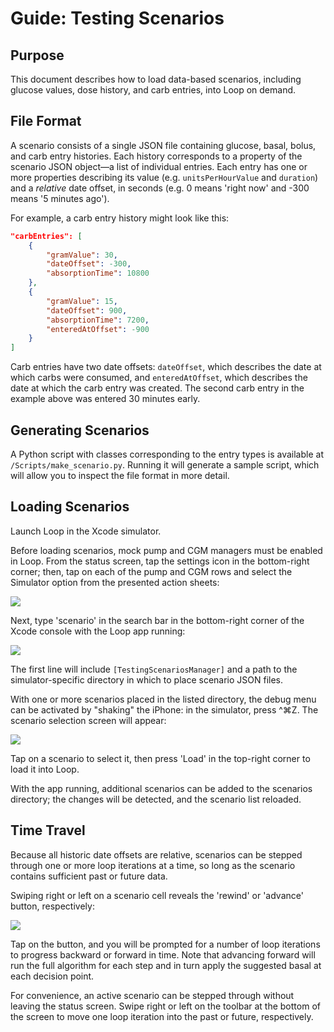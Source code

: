 # Guide: Testing Scenarios

## Purpose

This document describes how to load data-based scenarios, including glucose values, dose history, and carb entries, into Loop on demand.

## File Format

A scenario consists of a single JSON file containing glucose, basal, bolus, and carb entry histories. Each history corresponds to a property of the scenario JSON object—a list of individual entries. Each entry has one or more properties describing its value (e.g. `unitsPerHourValue` and `duration`) and a _relative_ date offset, in seconds (e.g. 0 means 'right now' and -300 means '5 minutes ago').

For example, a carb entry history might look like this:

```json
"carbEntries": [
    {
        "gramValue": 30, 
        "dateOffset": -300, 
        "absorptionTime": 10800
    }, 
    {
        "gramValue": 15, 
        "dateOffset": 900, 
        "absorptionTime": 7200, 
        "enteredAtOffset": -900
    }
]
```

Carb entries have two date offsets: `dateOffset`, which describes the date at which carbs were consumed, and `enteredAtOffset`, which describes the date at which the carb entry was created. The second carb entry in the example above was entered 30 minutes early.

## Generating Scenarios

A Python script with classes corresponding to the entry types is available at `/Scripts/make_scenario.py`. Running it will generate a sample script, which will allow you to inspect the file format in more detail.

## Loading Scenarios

Launch Loop in the Xcode simulator.

Before loading scenarios, mock pump and CGM managers must be enabled in Loop. From the status screen, tap the settings icon in the bottom-right corner; then, tap on each of the pump and CGM rows and select the Simulator option from the presented action sheets:

![](Images/mock_managers.png)

Next, type 'scenario' in the search bar in the bottom-right corner of the Xcode console with the Loop app running:

![](Images/scenarios_url.png)

The first line will include `[TestingScenariosManager]` and a path to the simulator-specific directory in which to place scenario JSON files.

With one or more scenarios placed in the listed directory, the debug menu can be activated by "shaking" the iPhone: in the simulator, press ^⌘Z.  The scenario selection screen will appear:

![](Images/scenarios_menu.png)

Tap on a scenario to select it, then press 'Load' in the top-right corner to load it into Loop.

With the app running, additional scenarios can be added to the scenarios directory; the changes will be detected, and the scenario list reloaded.

## Time Travel

Because all historic date offsets are relative, scenarios can be stepped through one or more loop iterations at a time, so long as the scenario contains sufficient past or future data.

Swiping right or left on a scenario cell reveals the  'rewind' or 'advance' button, respectively:

![](Images/rewind.png)

Tap on the button, and you will be prompted for a number of loop iterations to progress backward or forward in time. Note that advancing forward will run the full algorithm for each step and in turn apply the suggested basal at each decision point.

For convenience, an active scenario can be stepped through without leaving the status screen. Swipe right or left on the toolbar at the bottom of the screen to move one loop iteration into the past or future, respectively.

